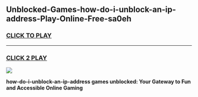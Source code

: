 
## Unblocked-Games-how-do-i-unblock-an-ip-address-Play-Online-Free-sa0eh
<h3>
<a href="https://premium76.site?title=how-do-i-unblock-an-ip-address&ref=26A">CLICK TO PLAY</a></h3>
<hr>

<h3>
<a href="https://premium76.site?title=how-do-i-unblock-an-ip-address&ref=26A">CLICK 2 PLAY</a>
  
</h3>

<a href="https://premium76.site?title=how-do-i-unblock-an-ip-address&ref=26A"><img src="https://clearcache.store/games.png"></a>


**how-do-i-unblock-an-ip-address games unblocked: Your Gateway to Fun and Accessible Online Gaming**
